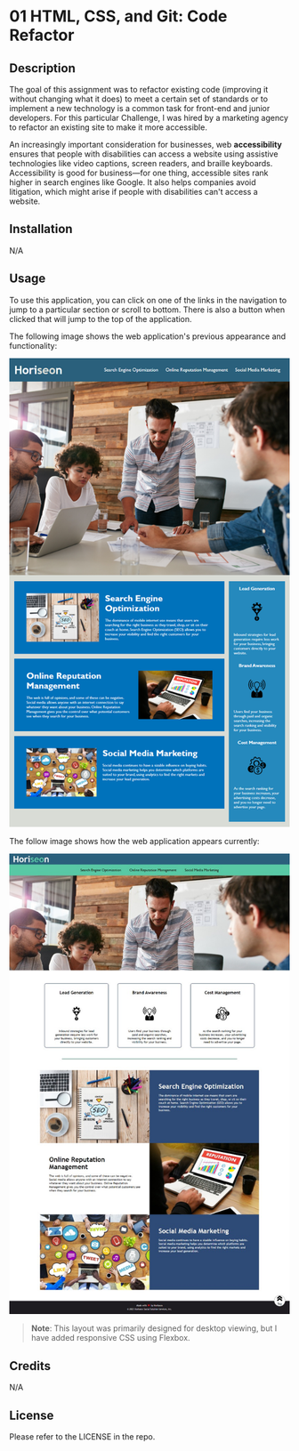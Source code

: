 # 01 HTML, CSS, and Git: Code Refactor

## Description

The goal of this assignment was to refactor existing code (improving it without changing what it does) to meet a certain set of standards or to implement a new technology is a common task for front-end and junior developers. For this particular Challenge, I was hired by a marketing agency to refactor an existing site to make it more accessible. 

An increasingly important consideration for businesses, web **accessibility** ensures that people with disabilities can access a website using assistive technologies like video captions, screen readers, and braille keyboards. Accessibility is good for business&mdash;for one thing, accessible sites rank higher in search engines like Google. It also helps companies avoid litigation, which might arise if people with disabilities can't access a website.

## Installation

N/A

## Usage

To use this application, you can click on one of the links in the navigation to jump to a particular section or scroll to bottom. There is also a button when clicked that will jump to the top of the application.

The following image shows the web application's previous appearance and functionality:

![The Horiseon webpage includes a navigation bar, a header image, and cards with text and images at the bottom of the page.](./Assets/01-html-css-git-homework-demo.png)

The follow image shows how the web application appears currently:

![The Horiseon webpage includes a navigation bar, a header image, and cards with text and images at the bottom of the page.](./Assets/01-html-css-git-homework-after.jpg)

> **Note**: This layout was primarily designed for desktop viewing, but I have added responsive CSS using Flexbox.

## Credits

N/A

## License

Please refer to the LICENSE in the repo.